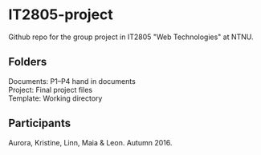 # IT2805-project

Github repo for the group project in IT2805 "Web Technologies" at NTNU.

## Folders

Documents: P1–P4 hand in documents  
Project: Final project files  
Template: Working directory  

## Participants

Aurora, Kristine, Linn, Maia & Leon. Autumn 2016.



